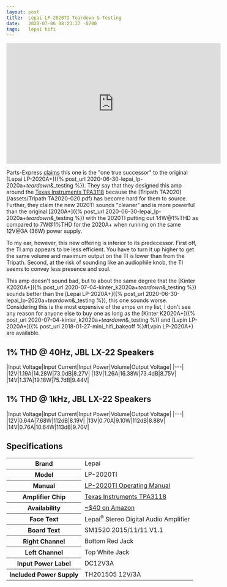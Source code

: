 ```yaml
---
layout: post
title:  Lepai LP-2020TI Teardown & Testing
date:   2020-07-06 08:23:37 -0700
tags:   lepai hifi
---
```

<iframe width="560" height="315" src="https://www.youtube.com/embed/2erF33tHO5E " frameborder="0" allow="accelerometer; autoplay; encrypted-media; gyroscope; picture-in-picture" allowfullscreen></iframe>

Parts-Express [claims](https://youtu.be/haBAMl22x88) this one is the "one true successor" to the original [Lepai LP-2020A+]({% post_url 2020-06-30-lepai_lp-2020a+_teardown_&_testing %}). They say that they designed this amp around the [Texas Instruments TPA3118](/assets/TPA3118D2.pdf) because the [Tripath TA2020](/assets/Tripath TA2020-020.pdf) has become hard for them to source. Further, they claim the new 2020TI sounds "cleaner" and is more powerful than the original [2020A+]({% post_url 2020-06-30-lepai_lp-2020a+_teardown_&_testing %}) with the 2020TI putting out 14W@1%THD as compared to 7W@1%THD for the 2020A+ when running on the same 12V@3A (36W) power supply.

To my ear, however, this new offering is inferior to its predecessor.  First off, the TI amp appears to be less efficient.  You have to turn it up higher to get the same volume and maximum output on the TI is lower than from the Tripath.  Second, at the risk of sounding like an audiophile knob, the TI seems to convey less presence and soul.

This amp doesn't sound bad, but to about the same degree that the [Kinter K2020A+]({% post_url 2020-07-04-kinter_k2020a+_teardown_&_testing %}) sounds better than the [Lepai LP-2020A+]({% post_url 2020-06-30-lepai_lp-2020a+_teardown_&_testing %}), this one sounds worse.  Considering this is the most expensive of the amps on my list, I don't see any reason for anyone else to buy one as long as the [Kinter K2020A+]({% post_url 2020-07-04-kinter_k2020a+_teardown_&_testing %}) and [Lvpin LP-2020A+]({% post_url 2018-01-27-mini_hifi_bakeoff %}#Lvpin LP-2020A+) are available.

## 1% THD @ 40Hz, JBL LX-22 Speakers

|Input Voltage|Input Current|Input Power|Volume|Output Voltage|
|---|
|12V|1.19A|14.28W|73.0dB|8.27V|
|13V|1.26A|16.38W|73.4dB|8.75V|
|14V|1.37A|19.18W|75.7dB|9.44V|

## 1% THD @ 1kHz, JBL LX-22 Speakers

|Input Voltage|Input Current|Input Power|Volume|Output Voltage|
|---|
|12V|0.64A|7.68W|112dB|8.19V|
|13V|0.70A|9.10W|112dB|8.88V|
|14V|0.76A|10.64W|113dB|9.70V|

## Specifications
<table>
<tr><th>Brand</th><td>Lepai</td></tr>
<tr><th>Model</th><td>LP-2020TI</td></tr>
<tr><th>Manual</th><td><a href="/assets/Lepai LP-2020TI - Manual.pdf">LP-2020TI Operating Manual</a></td></tr>
<tr><th>Amplifier Chip</th><td><a href="/assets/TPA3118D2.pdf">Texas Instruments TPA3118</a></td></tr>
<tr><th>Availability</th><td><a href="https://amzn.to/2IpWuy2">~$40 on Amazon</a></td></tr>
<tr><th>Face Text</th><td>Lepai<sup>&reg;</sup> Stereo Digital Audio Amplifier</td></tr>
<tr><th>Board Text</th><td>SM1520 2015/11/11 V1.1</td></tr>
<tr><th>Right Channel</th><td>Bottom Red Jack</td></tr>
<tr><th>Left Channel</th><td>Top White Jack</td></tr>
<tr><th>Input Power Label</th><td>DC12V3A</td></tr>
<tr><th>Included Power Supply</th><td>TH201505 12V/3A</td></tr>
</table>
